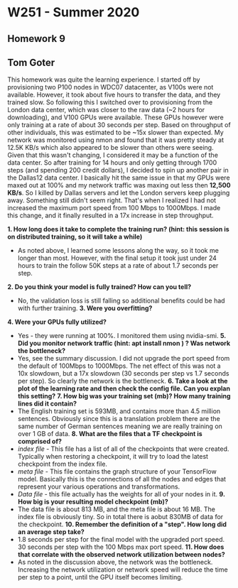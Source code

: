 # W251 - Summer 2020
## Homework 9
## Tom Goter

This homework was quite the learning experience. I started off by provisioning two P100 nodes in WDC07 datacenter, as V100s were not available. However, it took about five hours to transfer the data, and they trained slow. So following this I switched over to provisioning from the London data center, which was closer to the raw data (~2 hours for downloading), and V100 GPUs were available. These GPUs however were only training at a rate of about 30 seconds per step. Based on throughput of other individuals, this was estimated to be ~15x slower than expected. My network was monitored using nmon and found that it was pretty steady at 12.5K KB/s which also appeared to be slower than others were seeing. Given that this wasn't changing, I considered it may be a function of the data center. So after training for 14 hours and only getting through 1700 steps (and spending 200 credit dollars), I decided to spin up another pair in the Dallas12 data center. I basically hit the same issue in that my GPUs were maxed out at 100% and my network traffic was maxing out less then **12,500 KB/s**. So I killed by Dallas servers and let the London servers keep plugging away. Something still didn't seem right. That's when I realized I had not increased the maximum port speed from 100 Mbps to 1000Mbps. I made this change, and it finally resulted in a 17x increase in step throughput.



**1. How long does it take to complete the training run? (hint: this session is on distributed training, so it will take a while)**
- As noted above, I learned some lessons along the way, so it took me longer than most. However, with the final setup it took just under 24 hours to train the follow 50K steps at a rate of about 1.7 seconds per step.

**2. Do you think your model is fully trained? How can you tell?**
- No, the validation loss is still falling so additional benefits could be had with further training.
**3. Were you overfitting?**

**4. Were your GPUs fully utilized?**
- Yes - they were running at 100%. I monitored them using nvidia-smi.
**5. Did you monitor network traffic (hint: apt install nmon ) ? Was network the bottleneck?**
- Yes, see the summary discussion. I did not upgrade the port speed from the default of 100Mbps to 1000Mbps. The net effect of this was not a 10x slowdown, but a 17x slowdown (30 seconds per step vs 1.7 seconds per step). So clearly the network is the bottleneck.
**6. Take a look at the plot of the learning rate and then check the config file. Can you explan this setting?**
**7. How big was your training set (mb)? How many training lines did it contain?**
- The English training set is 593MB, and contains more than 4.5 million sentences. Obviously since this is a translation problem there are the same number of German sentences meaning we are really training on over 1 GB of data.
**8. What are the files that a TF checkpoint is comprised of?**
- *index file* - This file has a list of all of the checkpoints that were created. Typically when restoring a checkpoint, it will try to load the latest checkpoint from the index file. 
- *meta file* - This file contains the graph structure of your TensorFlow model. Basically this is the connections of all the nodes and edges that represent your various operations and transformations. 
- *Data file* - this file actually has the weights for all of your nodes in it. 
**9. How big is your resulting model checkpoint (mb)?**
- The data file is about 813 MB, and the meta file is about 16 MB. The index file is obviously tiny. So in total there is aobut 830MB of data for the checkpoint.
**10. Remember the definition of a "step". How long did an average step take?**
- 1.8 seconds per step for the final model with the upgraded port speed. 30 seconds per step with the 100 Mbps max port speed.
**11. How does that correlate with the observed network utilization between nodes?**
- As noted in the discussion above, the network was the bottleneck. Increasing the network utilization or network speed will reduce the time per step to a point, until the GPU itself becomes limiting.
